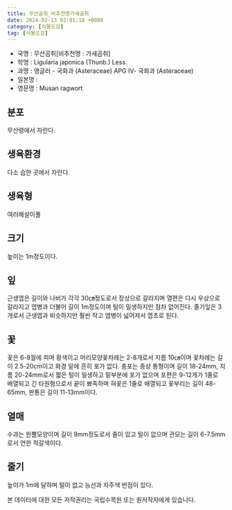 ```yaml
---
title: 무산곰취_비추천명가새곰취
date: 2024-02-13 02:01:18 +0800
category: [식물도감]
tag: [식물도감]
---
```




- 국명 : 무산곰취[비추천명 : 가새곰취]
- 학명 : Ligularia japonica (Thunb.) Less.
- 과명 : 앵글러 - 국화과 (Asteraceae) APG Ⅳ- 국화과 (Asteraceae)
- 일본명 : 
- 영문명 : Musan ragwort


## 분포
무산령에서 자란다.
## 생육환경
다소 습한 곳에서 자란다.
## 생육형
여러해살이풀 
## 크기
높이는 1m정도이다.
## 잎
근생엽은 길이와 나비가 각각 30㎝정도로서 장상으로 갈라지며 열편은 다시 우상으로 갈라지고 엽병과 더불어 길이 1m정도이며 털이 밀생하지만 점차 없어진다. 줄기잎은 3개로서 근생엽과 비슷하지만 훨씬 작고 엽병이 넓어져서 엽초로 된다.
## 꽃
꽃은 6-8월에 피며 황색이고 머리모양꽃차례는 2-8개로서 지름 10㎝이며 꽃차례는 길이 2.5-20cm이고 화경 밑에 흔히 포가 없다. 총포는 종상 통형이며 길이 18-24mm, 지름 20-24mm로서 짧은 털이 밀생하고 밑부분에 포가 없으며 포편은 9-12개가 1줄로 배열되고 긴 타원형으로서 끝이 뾰족하며 혀꽃은 1줄로 배열되고 꽃부리는 길이 48-65mm, 판통은 길이 11-13mm이다.
## 열매
수과는 원뿔모양이며 길이 9mm정도로서 줄이 있고 털이 없으며 관모는 길이 6-7.5mm로서 연한 적갈색이다.
## 줄기
높이가 1m에 달하며 털이 없고 능선과 자주색 반점이 있다.






본 데이터에 대한 모든 저작권리는 국립수목원 또는 원저작자에게 있습니다.
